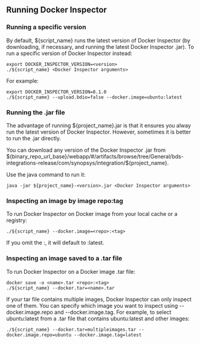 ## Running Docker Inspector

### Running a specific version

By default, ${script_name} runs the latest version of
Docker Inspector (by downloading, if necessary, and running the latest Docker Inspector .jar).
To run a specific version of Docker Inspector instead:

    export DOCKER_INSPECTOR_VERSION=<version>
    ./${script_name} <Docker Inspector arguments>

For example:

    export DOCKER_INSPECTOR_VERSION=8.1.0
    ./${script_name} --upload.bdio=false --docker.image=ubuntu:latest

### Running the .jar file

The advantage of running ${project_name}.jar is that it ensures you alway run the latest
version of Docker Inspector. However, sometimes it is better to run the .jar directly.

You can download any version of the Docker Inspector .jar from ${binary_repo_url_base}/webapp/#/artifacts/browse/tree/General/bds-integrations-release/com/synopsys/integration/${project_name}.

Use the java command to run it:

    java -jar ${project_name}-<version>.jar <Docker Inspector arguments>

### Inspecting an image by image repo:tag

To run Docker Inspector on Docker image from your local cache or a registry:

    ./${script_name} --docker.image=<repo>:<tag>

If you omit the :<tag>, it will default to :latest.

### Inspecting an image saved to a .tar file

To run Docker Inspector on a Docker image .tar file:

    docker save -o <name>.tar <repo>:<tag>
    ./${script_name} --docker.tar=<name>.tar
    
If your tar file contains multiple images, Docker Inspector can only inspect one of them.
You can specify which image you want to inspect using --docker.image.repo and --docker.image.tag. For example, to select ubuntu:latest
from a .tar file that contains ubuntu:latest and other images:

    ./${script_name} --docker.tar=multipleimages.tar --docker.image.repo=ubuntu --docker.image.tag=latest
